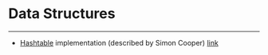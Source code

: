 # Data Structures
---
- [Hashtable](./HashTable.cs) implementation (described by Simon Cooper) [link](https://www.red-gate.com/simple-talk/blogs/the-net-dictionary/) 
